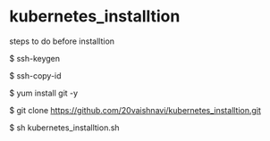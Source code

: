 # kubernetes_installtion
steps to do before installtion



$ ssh-keygen







$ ssh-copy-id <hostname>
  
  
  
  
  
  
$ yum install git -y







$ git clone https://github.com/20vaishnavi/kubernetes_installtion.git









$ sh kubernetes_installtion.sh


